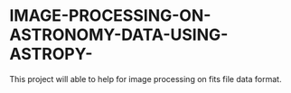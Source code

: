 # IMAGE-PROCESSING-ON-ASTRONOMY-DATA-USING-ASTROPY-
This project will able to help for image processing on fits file data  format. 
